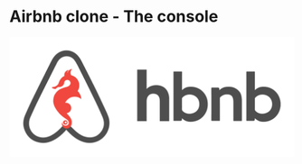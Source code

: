 # Airbnb clone - The console
![](https://github.com/muhammd2refaat/AirBnB_clone/blob/master/image/65f4a1dd9c51265f49d0.png)
